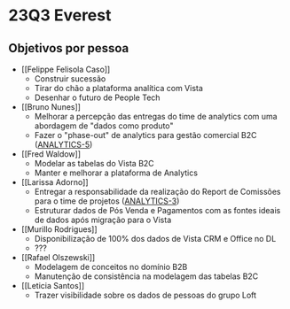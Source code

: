 # 23Q3 Everest
## Objetivos por pessoa
- [[Felippe Felisola Caso]]
	- Construir sucessão
	- Tirar do chão a plataforma analítica com Vista
	- Desenhar o futuro de People Tech
- [[Bruno Nunes]]
	- Melhorar a percepção das entregas do time de analytics com uma abordagem de "dados como produto"
	- Fazer o "phase-out" de analytics para gestão comercial B2C ([ANALYTICS-5](https://loftbr.atlassian.net/browse/ANALYTICS-5))
- [[Fred Waldow]]
	- Modelar as tabelas do Vista B2C
	- Manter e melhorar a plataforma de Analytics
- [[Larissa Adorno]]
	- Entregar a responsabilidade da realização do Report de Comissões para o time de projetos ([ANALYTICS-3](https://loftbr.atlassian.net/browse/ANALYTICS-3))
	- Estruturar dados de Pós Venda e Pagamentos com as fontes ideais de dados após migração para o Vista
- [[Murillo Rodrigues]]
	- Disponibilização de 100% dos dados de Vista CRM e Office no DL
	- ???
- [[Rafael Olszewski]]
	- Modelagem de conceitos no domínio B2B
	- Manutenção de consistência na modelagem das tabelas B2C
- [[Leticia Santos]]
	- Trazer visibilidade sobre os dados de pessoas do grupo Loft